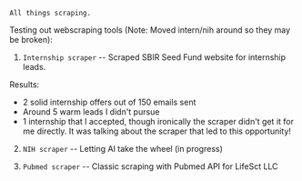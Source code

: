 `All things scraping.`

Testing out webscraping tools (Note: Moved intern/nih around so they may be broken):

1. `Internship scraper` -- Scraped SBIR Seed Fund website for internship leads.

Results:

- 2 solid internship offers out of 150 emails sent
- Around 5 warm leads I didn't pursue
- 1 internship that I accepted, though ironically the scraper didn't get it for me directly. It was talking about the scraper that led to this opportunity!

2. `NIH scraper` -- Letting AI take the wheel (in progress)

3. `Pubmed scraper` -- Classic scraping with Pubmed API for LifeSct LLC
